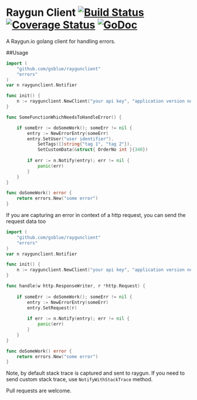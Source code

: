 # Raygun Client [![Build Status](https://travis-ci.org/gsblue/raygunclient.svg)](https://travis-ci.org/gsblue/raygunclient) [![Coverage Status](https://coveralls.io/repos/github/gsblue/raygunclient/badge.svg?branch=master)](https://coveralls.io/github/gsblue/raygunclient?branch=master) [![GoDoc](https://godoc.org/github.com/gsblue/raygunclient?status.svg)](https://godoc.org/github.com/gsblue/raygunclient)

A Raygun.io golang client for handling errors.

##Usage

```go
import (
	"github.com/gsblue/raygunclient"
    "errors"
)
var n raygunclient.Notifier

func init() {
	n := raygunclient.NewClient("your api key", "application version no", nil)
}

func SomeFunctionWhichNeedsToHandleError() {

	if someErr := doSomeWork(); someErr != nil {
        entry := NewErrorEntry(someErr)
        entry.SetUser("user identifier").
            SetTags([]string{"tag 1", "tag 2"}).
            SetCustomData(&struct{ OrderNo int }{340})
        
        if err := n.Notify(entry); err != nil {
            panic(err)
        }
    }
}

func doSomeWork() error {
    return errors.New("some error")
}

```
If you are capturing an error in context of a http request, you can send the request data too

```go
import (
	"github.com/gsblue/raygunclient"
    "errors"
)
var n raygunclient.Notifier

func init() {
	n := raygunclient.NewClient("your api key", "application version no", nil)
}

func handle(w http.ResponseWriter, r *http.Request) {
    
    if someErr := doSomeWork(); someErr != nil {
        entry := NewErrorEntry(someErr)
        entry.SetRequest(r)
        
        if err := n.Notify(entry); err != nil {
            panic(err)
        }
    }
}

func doSomeWork() error {
    return errors.New("some error")
}

```
Note, by default stack trace is captured and sent to raygun. 
If you need to send custom stack trace, use ```NotifyWithStackTrace``` method.


Pull requests are welcome.